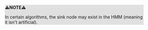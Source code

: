 <div style="margin:2em; background-color: #e0e0e0;">

<strong>⚠️NOTE️️️⚠️</strong>

In certain algorithms, the sink node may exist in the HMM (meaning it isn't artificial).
</div>

